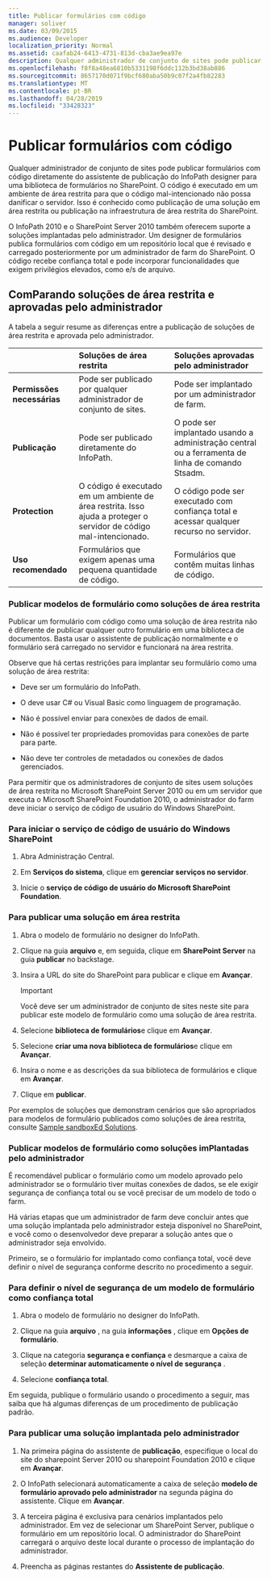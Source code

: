 ```yaml
---
title: Publicar formulários com código
manager: soliver
ms.date: 03/09/2015
ms.audience: Developer
localization_priority: Normal
ms.assetid: caafab24-6413-4731-813d-cba3ae9ea97e
description: Qualquer administrador de conjunto de sites pode publicar formulários com código diretamente do assistente de publicação do InfoPath designer para uma biblioteca de formulários no SharePoint. O código é executado em um ambiente de área restrita para que o código mal-intencionado não possa danificar o servidor. Isso é conhecido como publicação de uma solução em área restrita ou publicação na infraestrutura de área restrita do SharePoint.
ms.openlocfilehash: f8f8a48ea6810b5331198f6ddc112b3bd38ab886
ms.sourcegitcommit: 8657170d071f9bcf680aba50b9c07f2a4fb82283
ms.translationtype: MT
ms.contentlocale: pt-BR
ms.lasthandoff: 04/28/2019
ms.locfileid: "33428323"
---
```

# <a name="publishing-forms-with-code"></a>Publicar formulários com código

Qualquer administrador de conjunto de sites pode publicar formulários com código diretamente do assistente de publicação do InfoPath designer para uma biblioteca de formulários no SharePoint. O código é executado em um ambiente de área restrita para que o código mal-intencionado não possa danificar o servidor. Isso é conhecido como publicação de uma solução em área restrita ou publicação na infraestrutura de área restrita do SharePoint.
  
O InfoPath 2010 e o SharePoint Server 2010 também oferecem suporte a soluções implantadas pelo administrador. Um designer de formulários publica formulários com código em um repositório local que é revisado e carregado posteriormente por um administrador de farm do SharePoint. O código recebe confiança total e pode incorporar funcionalidades que exigem privilégios elevados, como e/s de arquivo.
  
## <a name="comparing-sandboxed-and-administrator-approved-solutions"></a>ComParando soluções de área restrita e aprovadas pelo administrador

A tabela a seguir resume as diferenças entre a publicação de soluções de área restrita e aprovada pelo administrador. 
  
||**Soluções de área restrita**|**Soluções aprovadas pelo administrador**|
|:-----|:-----|:-----|
|**Permissões necessárias** <br/> |Pode ser publicado por qualquer administrador de conjunto de sites.  <br/> |Pode ser implantado por um administrador de farm.  <br/> |
|**Publicação** <br/> |Pode ser publicado diretamente do InfoPath.  <br/> |O pode ser implantado usando a administração central ou a ferramenta de linha de comando Stsadm.  <br/> |
|**Protection** <br/> |O código é executado em um ambiente de área restrita. Isso ajuda a proteger o servidor de código mal-intencionado.  <br/> |O código pode ser executado com confiança total e acessar qualquer recurso no servidor.  <br/> |
|**Uso recomendado** <br/> |Formulários que exigem apenas uma pequena quantidade de código.  <br/> |Formulários que contêm muitas linhas de código.  <br/> |
   
### <a name="publishing-form-templates-as-sandboxed-solutions"></a>Publicar modelos de formulário como soluções de área restrita

Publicar um formulário com código como uma solução de área restrita não é diferente de publicar qualquer outro formulário em uma biblioteca de documentos. Basta usar o assistente de publicação normalmente e o formulário será carregado no servidor e funcionará na área restrita.
  
Observe que há certas restrições para implantar seu formulário como uma solução de área restrita:
  
- Deve ser um formulário do InfoPath.
    
- O deve usar C# ou Visual Basic como linguagem de programação.
    
- Não é possível enviar para conexões de dados de email.
    
- Não é possível ter propriedades promovidas para conexões de parte para parte.
    
- Não deve ter controles de metadados ou conexões de dados gerenciados.
    
Para permitir que os administradores de conjunto de sites usem soluções de área restrita no Microsoft SharePoint Server 2010 ou em um servidor que executa o Microsoft SharePoint Foundation 2010, o administrador do farm deve iniciar o serviço de código de usuário do Windows SharePoint.
  
### <a name="to-start-the-windows-sharepoint-user-code-service"></a>Para iniciar o serviço de código de usuário do Windows SharePoint

1. Abra Administração Central.
    
2. Em **Serviços do sistema**, clique em **gerenciar serviços no servidor**.
    
3. Inicie o **serviço de código de usuário do Microsoft SharePoint Foundation**.
    
### <a name="to-publish-a-sandboxed-solution"></a>Para publicar uma solução em área restrita

1. Abra o modelo de formulário no designer do InfoPath.
    
2. Clique na guia **arquivo** e, em seguida, clique em **SharePoint Server** na guia **publicar** no backstage. 
    
3. Insira a URL do site do SharePoint para publicar e clique em **Avançar**. 
    
    > [!IMPORTANT]
    > Você deve ser um administrador de conjunto de sites neste site para publicar este modelo de formulário como uma solução de área restrita. 
  
4. Selecione **biblioteca de formulários**e clique em **Avançar**.
    
5. Selecione **criar uma nova biblioteca de formulários**e clique em **Avançar**.
    
6. Insira o nome e as descrições da sua biblioteca de formulários e clique em **Avançar**.
    
7. Clique em **publicar**.
    
Por exemplos de soluções que demonstram cenários que são apropriados para modelos de formulário publicados como soluções de área restrita, consulte [Sample sandboxEd Solutions](sample-sandboxed-solutions.md).
  
### <a name="publishing-form-templates-as-administrator-deployed-solutions"></a>Publicar modelos de formulário como soluções imPlantadas pelo administrador

É recomendável publicar o formulário como um modelo aprovado pelo administrador se o formulário tiver muitas conexões de dados, se ele exigir segurança de confiança total ou se você precisar de um modelo de todo o farm.
  
Há várias etapas que um administrador de farm deve concluir antes que uma solução implantada pelo administrador esteja disponível no SharePoint, e você como o desenvolvedor deve preparar a solução antes que o administrador seja envolvido.
  
Primeiro, se o formulário for implantado como confiança total, você deve definir o nível de segurança conforme descrito no procedimento a seguir.
  
### <a name="to-set-the-security-level-of-a-form-template-to-full-trust"></a>Para definir o nível de segurança de um modelo de formulário como confiança total

1. Abra o modelo de formulário no designer do InfoPath.
    
2. Clique na guia **arquivo** , na guia **informações** , clique em **Opções de formulário**.
    
3. Clique na categoria **segurança e confiança** e desmarque a caixa de seleção **determinar automaticamente o nível de segurança** . 
    
4. Selecione **confiança total**.
    
Em seguida, publique o formulário usando o procedimento a seguir, mas saiba que há algumas diferenças de um procedimento de publicação padrão.
  
### <a name="to-publish-an-administrator-deployed-solution"></a>Para publicar uma solução implantada pelo administrador

1. Na primeira página do assistente de **publicação**, especifique o local do site do sharepoint Server 2010 ou sharepoint Foundation 2010 e clique em **Avançar**.
    
2. O InfoPath selecionará automaticamente a caixa de seleção **modelo de formulário aprovado pelo administrador** na segunda página do assistente. Clique em **Avançar**.
    
3. A terceira página é exclusiva para cenários implantados pelo administrador. Em vez de selecionar um SharePoint Server, publique o formulário em um repositório local. O administrador do SharePoint carregará o arquivo deste local durante o processo de implantação do administrador.
    
4. Preencha as páginas restantes do **Assistente de publicação**.
    

